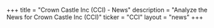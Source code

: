 +++
title = "Crown Castle Inc (CCI) - News"
description = "Analyze the News for Crown Castle Inc (CCI)"
ticker = "CCI"
layout = "news"
+++

